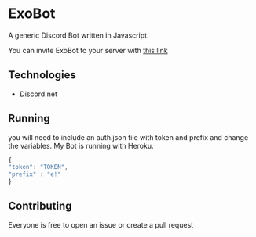 
# ExoBot

A generic Discord Bot written in Javascript.

You can invite ExoBot to your server with [this link](https://discordapp.com/oauth2/authorize?client_id=575619901310369803&scope=bot&permissions=1416834054)

## Technologies

* Discord.net

## Running

you will need to include an auth.json file with token and prefix and change the variables. My Bot is running with Heroku.
```javascript
{
"token": "TOKEN",
"prefix" : "e!"
}
```

## Contributing

Everyone is free to open an issue or create a pull request

